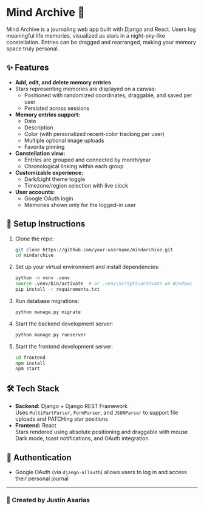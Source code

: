 # Mind Archive 🌌

Mind Archive is a journaling web app built with Django and React. Users log meaningful life memories, visualized as stars in a night-sky-like constellation. Entries can be dragged and rearranged, making your memory space truly personal.

## ✨ Features
- **Add, edit, and delete memory entries**
- Stars representing memories are displayed on a canvas:
  - Positioned with randomized coordinates, draggable, and saved per user
  - Persisted across sessions
- **Memory entries support:**
  - Date
  - Description
  - Color (with personalized recent-color tracking per user)
  - Multiple optional image uploads
  - Favorite pinning
- **Constellation view:**
  - Entries are grouped and connected by month/year
  - Chronological linking within each group
- **Customizable experience:**
  - Dark/Light theme toggle
  - Timezone/region selection with live clock
- **User accounts:**
  - Google OAuth login
  - Memories shown only for the logged-in user

## 🚀 Setup Instructions

1. Clone the repo:
   ```bash
   git clone https://github.com/your-username/mindarchive.git
   cd mindarchive
   ```

2. Set up your virtual environment and install dependencies:
   ```bash
   python -m venv .venv
   source .venv/bin/activate  # or .venv\Scripts\activate on Windows
   pip install -r requirements.txt
   ```

3. Run database migrations:
   ```bash
   python manage.py migrate
   ```

4. Start the backend development server:
   ```bash
   python manage.py runserver
   ```

5. Start the frontend development server:
   ```bash
   cd frontend
   npm install
   npm start
   ```

## 🛠 Tech Stack
- **Backend:** Django + Django REST Framework  
  Uses `MultiPartParser`, `FormParser`, and `JSONParser` to support file uploads and PATCHing star positions
- **Frontend:** React  
  Stars rendered using absolute positioning and draggable with mouse  
  Dark mode, toast notifications, and OAuth integration

## 🔐 Authentication
- Google OAuth (via `django-allauth`) allows users to log in and access their personal journal

---

### 🌠 Created by Justin Asarias

